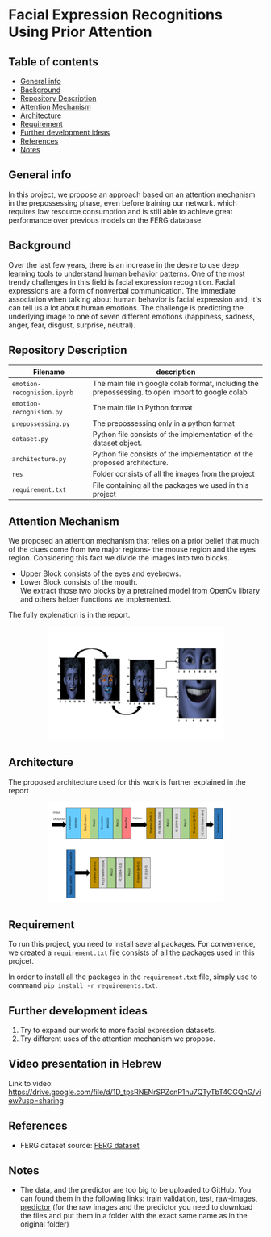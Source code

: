 # Facial Expression Recognitions Using Prior Attention

## Table of contents

- [General info](#general-info)
- [Background](#Background)
- [Repository Description](#repository-description)
- [Attention Mechanism](#Attention-Mechanism)
- [Architecture](#Architecture)
- [Requirement](#Requirement)
- [Further development ideas](#further-development-ideas)
- [References](#References)
- [Notes](#Notes)

## General info

In this project, we propose an approach based on an attention mechanism in the prepossessing phase, even before training our network. which requires low resource consumption and is still able to achieve great performance over previous models on the FERG database.

## Background

Over the last few years, there is an increase in the desire to use deep learning tools to understand human behavior patterns. One of the most trendy challenges in this field is facial expression recognition. Facial expressions are a form of nonverbal communication. The immediate association when talking about human behavior is facial expression and, it's can tell us a lot about human emotions. The challenge is predicting the underlying image to one of seven different emotions (happiness, sadness, anger, fear, disgust, surprise, neutral).

## Repository Description

| Filename                    | description                                                                                       |
| --------------------------- | ------------------------------------------------------------------------------------------------- |
| `emotion-recognision.ipynb` | The main file in google colab format, including the prepossessing. to open import to google colab |
| `emotion-recognision.py`    | The main file in Python format                                                                    |
| `prepossessing.py`          | The prepossessing only in a python format                                                         |
| `dataset.py`                | Python file consists of the implementation of the dataset object.                                 |
| `architecture.py `          | Python file consists of the implementation of the proposed architecture.                          |
| `res `                      | Folder consists of all the images from the project                                                |
| `requirement.txt`           | File containing all the packages we used in this project                                          |
## Attention Mechanism
We proposed an attention mechanism that relies on a prior belief that much of the clues come from two major regions- the mouse region and the eyes region. Considering this fact we divide the images into two blocks.
- Upper Block consists of the eyes and eyebrows.
- Lower Block consists of the mouth.  
We extract those two blocks by a pretrained model from OpenCv library and others helper functions we implemented.

The fully explenation is in the report.

<p align="center">
  <img src=".\res\FlowChartAttention.png" width="350" alt="accessibility text">
</p>

## Architecture

The proposed architecture used for this work is further explained in the report

<p align="center">
  <img src=".\res\Architecture.png" width="350" alt="accessibility text">
</p>

## Requirement

To run this project, you need to install several packages. For convenience, we created a `requirement.txt` file consists of all the packages used in this projcet.

In order to install all the packages in the `requirement.txt` file, simply use to command `pip install -r requirements.txt`.

## Further development ideas

1. Try to expand our work to more facial expression datasets.
2. Try different uses of the attention mechanism we propose.

## Video presentation in Hebrew

Link to video: https://drive.google.com/file/d/1D_tpsRNENrSPZcnP1nu7QTyTbT4CGQnG/view?usp=sharing

## References

- FERG dataset source: [FERG dataset](http://grail.cs.washington.edu/projects/deepexpr/ferg-2d-db.html)

## Notes

- The data, and the predictor are too big to be uploaded to GitHub. You can found them in the following links:
  [train](https://drive.google.com/file/d/1wwtsQ1cCfpP132pGP7HZ5Ot7nmUZvimt/view?usp=sharing)
  [validation](https://drive.google.com/file/d/1q5qOGdZ0zkmZgv5Avyc1OrWa-FYNQX3S/view?usp=sharing),
  [test](https://drive.google.com/file/d/1pXyXMXUk08lZlnmqj-7hmD7xnKyM4Q7x/view?usp=sharing),
  [raw-images](https://drive.google.com/drive/folders/1FjyYvSZAEPQaoROEpr5FLtK2yGmLkt6x?usp=sharing),
  [predictor](https://drive.google.com/drive/folders/1o1DtnFnSwdRO8o23eW-a9jo_6cbY7ZA6?usp=sharing)
  (for the raw images and the predictor you need to download the files and put them in a folder with the exact same name as in the original folder)

